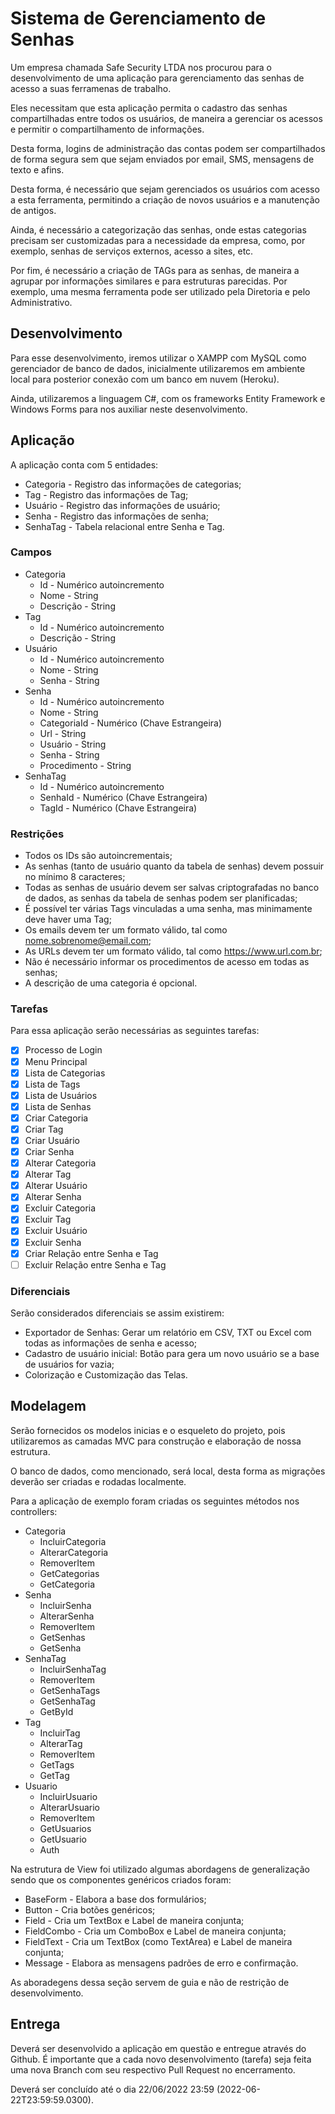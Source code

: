 # Sistema de Gerenciamento de Senhas

Um empresa chamada Safe Security LTDA nos procurou para o desenvolvimento de uma aplicação para gerenciamento das senhas de acesso a suas ferramenas de trabalho.

Eles necessitam que esta aplicação permita o cadastro das senhas compartilhadas entre todos os usuários, de maneira a gerenciar os acessos e permitir o compartilhamento de informações.

Desta forma, logins de administração das contas podem ser compartilhados de forma segura sem que sejam enviados por email, SMS, mensagens de texto e afins.

Desta forma, é necessário que sejam gerenciados os usuários com acesso a esta ferramenta, permitindo a criação de novos usuários e a manutenção de antigos.

Ainda, é necessário a categorização das senhas, onde estas categorias precisam ser customizadas para a necessidade da empresa, como, por exemplo, senhas de serviços externos, acesso a sites, etc.

Por fim, é necessário a criação de TAGs para as senhas, de maneira a agrupar por informações similares e para estruturas parecidas. Por exemplo, uma mesma ferramenta pode ser utilizado pela Diretoria e pelo Administrativo.

## Desenvolvimento

Para esse desenvolvimento, iremos utilizar o XAMPP com MySQL como gerenciador de banco de dados, inicialmente utilizaremos em ambiente local para posterior conexão com um banco em nuvem (Heroku).

Ainda, utilizaremos a linguagem C#, com os frameworks Entity Framework e Windows Forms para nos auxiliar neste desenvolvimento.

## Aplicação

A aplicação conta com 5 entidades:

* Categoria - Registro das informações de categorias;
* Tag - Registro das informações de Tag;
* Usuário - Registro das informações de usuário;
* Senha - Registro das informações de senha;
* SenhaTag - Tabela relacional entre Senha e Tag.

### Campos

* Categoria
    * Id - Numérico autoincremento
    * Nome - String
    * Descrição - String
* Tag
    * Id - Numérico autoincremento
    * Descrição - String
* Usuário
    * Id - Numérico autoincremento
    * Nome - String
    * Senha - String
* Senha
    * Id - Numérico autoincremento
    * Nome - String
    * CategoriaId - Numérico (Chave Estrangeira)
    * Url - String
    * Usuário - String
    * Senha - String
    * Procedimento - String
* SenhaTag
    * Id - Numérico autoincremento
    * SenhaId - Numérico (Chave Estrangeira)
    * TagId - Numérico (Chave Estrangeira)

### Restrições

* Todos os IDs são autoincrementais;
* As senhas (tanto de usuário quanto da tabela de senhas) devem possuir no mínimo 8 caracteres;
* Todas as senhas de usuário devem ser salvas criptografadas no banco de dados, as senhas da tabela de senhas podem ser planificadas;
* É possível ter várias Tags vinculadas a uma senha, mas minimamente deve haver uma Tag;
* Os emails devem ter um formato válido, tal como nome.sobrenome@email.com;
* As URLs devem ter um formato válido, tal como https://www.url.com.br;
* Não é necessário informar os procedimentos de acesso em todas as senhas;
* A descrição de uma categoria é opcional.

### Tarefas

Para essa aplicação serão necessárias as seguintes tarefas:

- [x] Processo de Login
- [x] Menu Principal
- [x] Lista de Categorias
- [x] Lista de Tags
- [x] Lista de Usuários
- [x] Lista de Senhas
- [x] Criar Categoria
- [x] Criar Tag
- [x] Criar Usuário
- [x] Criar Senha
- [x] Alterar Categoria
- [x] Alterar Tag
- [x] Alterar Usuário
- [x] Alterar Senha
- [x] Excluir Categoria
- [x] Excluir Tag
- [x] Excluir Usuário
- [x] Excluir Senha
- [x] Criar Relação entre Senha e Tag
- [ ] Excluir Relação entre Senha e Tag

### Diferenciais

Serão considerados diferenciais se assim existirem:
- Exportador de Senhas: Gerar um relatório em CSV, TXT ou Excel com todas as informações de senha e acesso;
- Cadastro de usuário inicial: Botão para gera um novo usuário se a base de usuários for vazia;
- Colorização e Customização das Telas.


## Modelagem

Serão fornecidos os modelos inicias e o esqueleto do projeto, pois utilizaremos as camadas MVC para construção e elaboração de nossa estrutura.

O banco de dados, como mencionado, será local, desta forma as migrações deverão ser criadas e rodadas localmente.

Para a aplicação de exemplo foram criadas os seguintes métodos nos controllers:

* Categoria
    * IncluirCategoria
    * AlterarCategoria
    * RemoverItem
    * GetCategorias
    * GetCategoria
* Senha
    * IncluirSenha
    * AlterarSenha
    * RemoverItem
    * GetSenhas
    * GetSenha
* SenhaTag
    * IncluirSenhaTag
    * RemoverItem
    * GetSenhaTags
    * GetSenhaTag
    * GetById
* Tag
    * IncluirTag
    * AlterarTag
    * RemoverItem
    * GetTags
    * GetTag
* Usuario
    * IncluirUsuario
    * AlterarUsuario
    * RemoverItem
    * GetUsuarios
    * GetUsuario
    * Auth

Na estrutura de View foi utilizado algumas abordagens de generalização sendo que os componentes genéricos criados foram:

* BaseForm - Elabora a base dos formulários;
* Button - Cria botões genéricos;
* Field - Cria um TextBox e Label de maneira conjunta;
* FieldCombo - Cria um ComboBox e Label de maneira conjunta;
* FieldText - Cria um TextBox (como TextArea) e Label de maneira conjunta;
* Message - Elabora as mensagens padrões de erro e confirmação.

As aboradegens dessa seção servem de guia e não de restrição de desenvolvimento.

## Entrega

Deverá ser desenvolvido a aplicação em questão e entregue através do Github. É importante que a cada novo desenvolvimento (tarefa) seja feita uma nova Branch com seu respectivo Pull Request no encerramento.

Deverá ser concluído até o dia 22/06/2022 23:59 (2022-06-22T23:59:59.0300).
